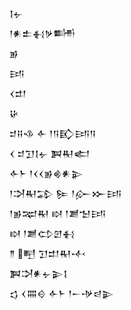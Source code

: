 <div class='block'>
<div class='line'>𒋙𒉡</div>
<div class='line'>𒁹𒀭𒉺𒈬𒃻𒌦</div>
<div class='line'>𒂊</div>
<div class='line'>𒅀</div>
<div class='line'>𒌋𒄥</div>
<div class='line'>𒄩</div>
<div class='line'>𒄑𒍝𒈾 𒅆 𒁹𒀀𒃼𒅀𒀀</div>
<div class='line'>𒌋 𒄑𒋛𒋙𒉡 𒀉𒊑𒅗</div>
<div class='line'>𒅆𒈨 𒁹𒌋𒌋𒂊𒄯𒀭𒉌</div>
<div class='line'>𒁹𒋫𒊑𒁉 𒌉 𒁹𒅎𒁍𒅀</div>
<div class='line'>𒁹𒂊𒉈𒊑 𒊭 𒁹𒋢𒈠𒅀</div>
<div class='line'>𒊭 𒁹𒋢𒌌𒇻𒈬</div>
<div class='line'>𒈫 𒋃 𒋛𒄥𒊑𒋾</div>
<div class='line'>𒀉𒋫𒀭𒉡𒉌𒋙</div>
<div class='line'>𒌓 𒌋𒐍𒄰 𒅆𒈨 𒁹𒀸𒋩𒁀𒉌</div>
</div>